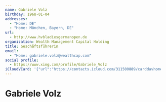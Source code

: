 ```yaml
---
name: Gabriele Volz
birthday: 1968-01-04
addresses:
  - "Home: DE"
  - "Home: München, Bayern, DE"
url:
  - http://www.hvbladiesgermanopen.de
organization: Wealth Management Capital Holding
title: Geschäftsführerin
email:
  - "Home: gabriele.volz@wealthcap.com"
social profile:
  - https://www.xing.com/profile/Gabriele_Volz
iCloudVCard: '{"url":"https://contacts.icloud.com/311500889/carddavhome/card/MWYzMzA3MjctYjkwYS00MjczLTkzYjctN2NkNmJkZDE0MmY3.vcf","etag":"\"kmfhc0m1\"","data":"BEGIN:VCARD\r\nVERSION:3.0\r\nFN:\r\nN:Volz;Gabriele;;;\r\nUID:1f330727-b90a-4273-93b7-7cd6bdd142f7\r\nBDAY;VALUE=date:1968-01-04\r\nADR;TYPE=HOME:;;;;;;DE;\r\nADR;TYPE=HOME:;;;München;Bayern;;DE;\r\nWP1.X-ABLABEL:Work\r\nWP2.X-ABLABEL:Work\r\nWP3.X-ABLABEL:homepage\r\nitem0.X-ABLABEL:xing\r\nPRODID:ez-vcard 0.9.13-fc\r\nREV:2025-04-03T22:09:29Z\r\nURL:http://www.hvbladiesgermanopen.de\r\nORG:Wealth Management Capital Holding;\r\nTITLE:Geschäftsführerin\r\nEMAIL;TYPE=HOME:gabriele.volz@wealthcap.com\r\nPHOTO;VALUE=uri:https://gateway.icloud.com/contacts/311500889/ck/card/1871e\r\n fd4ea1a98764f1edebe73331aeb\r\nitem0.X-SOCIALPROFILE;X-USER=Gabriele_Volz:https://www.xing.com/profile/Gab\r\n riele_Volz\r\nEND:VCARD"}'
---
```

# Gabriele Volz